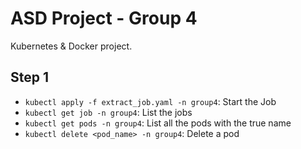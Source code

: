 # ASD Project - Group 4

Kubernetes & Docker project.

## Step 1

- `kubectl apply -f extract_job.yaml -n group4`: Start the Job
- `kubectl get job -n group4`: List the jobs
- `kubectl get pods -n group4`: List all the pods with the true name
- `kubectl delete <pod_name> -n group4`: Delete a pod
